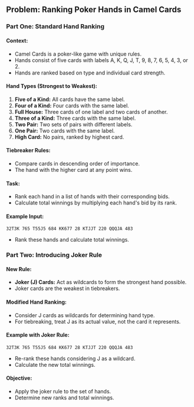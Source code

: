 ## Problem: Ranking Poker Hands in Camel Cards

### Part One: Standard Hand Ranking

#### Context:
- Camel Cards is a poker-like game with unique rules.
- Hands consist of five cards with labels A, K, Q, J, T, 9, 8, 7, 6, 5, 4, 3, or 2.
- Hands are ranked based on type and individual card strength.

#### Hand Types (Strongest to Weakest):
1. **Five of a Kind:** All cards have the same label.
2. **Four of a Kind:** Four cards with the same label.
3. **Full House:** Three cards of one label and two cards of another.
4. **Three of a Kind:** Three cards with the same label.
5. **Two Pair:** Two sets of pairs with different labels.
6. **One Pair:** Two cards with the same label.
7. **High Card:** No pairs, ranked by highest card.

#### Tiebreaker Rules:
- Compare cards in descending order of importance.
- The hand with the higher card at any point wins.

#### Task:
- Rank each hand in a list of hands with their corresponding bids.
- Calculate total winnings by multiplying each hand's bid by its rank.

#### Example Input:
`32T3K 765
T55J5 684
KK677 28
KTJJT 220
QQQJA 483`
- Rank these hands and calculate total winnings.

### Part Two: Introducing Joker Rule

#### New Rule:
- **Joker (J) Cards:** Act as wildcards to form the strongest hand possible.
- Joker cards are the weakest in tiebreakers.

#### Modified Hand Ranking:
- Consider J cards as wildcards for determining hand type.
- For tiebreaking, treat J as its actual value, not the card it represents.

#### Example with Joker Rule:
`32T3K 765
T55J5 684
KK677 28
KTJJT 220
QQQJA 483`

- Re-rank these hands considering J as a wildcard.
- Calculate the new total winnings.

#### Objective:
- Apply the joker rule to the set of hands.
- Determine new ranks and total winnings.
